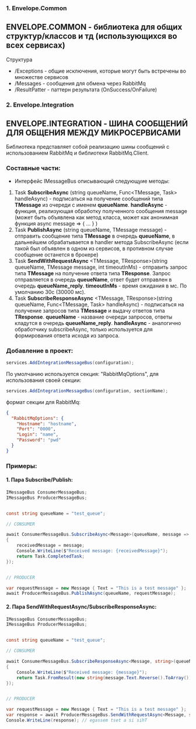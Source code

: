 ### 1. Envelope.Common

## ENVELOPE.COMMON  - библиотека для общих структур/классов и тд (использующихся во всех сервисах)

Структура

- /Exceptions - общие исключения, которые могут быть встречены во множестве сервисов
- /Messages - сообщения для обмена через RabbitMq
- /ResultPatter - паттерн результата (OnSuccess/OnFailure)




### 2. Envelope.Integration

## ENVELOPE.INTEGRATION - ШИНА СООБЩЕНИЙ ДЛЯ ОБЩЕНИЯ МЕЖДУ МИКРОСЕРВИСАМИ

Библиотека представляет собой реализацию шины сообщений с использованием RabbitMq и библиотеки RabbitMq.Client.

### Составные части:

- Интерфейс IMessageBus описывающий следующуие методы:
1. Task <b>SubscribeAsync</b> <TMessage>(string queueName,
     Func<TMessage, Task> handleAsync) - подписаться на получение сообщений типа <b>TMessage</b> из очереди с именем <b>queueName</b>. <b>handleAsync</b> - функция, реализующая обработку полученного сообщения message (может быть объявлена как метод класса, может как анонимная функция async message => { ... } )
2. Task <b>PublishAsync</b> <TMessage>(string queueName,
   TMessage message) - отправить сообщение типа <b>TMessage</b> в очередь <b>queueName</b>, в дальнейшем обрабатывается в handler метода SubscribeAsync (если такой был объявлен в одном из сервисов, в противном случае сообщение останется в брокере)
3. Task<TResponse> <b>SendWithRequestAsync</b> <TMessage, TResponse>(string queueName,
   TMessage message,
   int timeoutInMs) - отправить запрос типа <b>TMessage</b> на получение ответа типа <b>TResponse</b>. Запрос отправляется в очередь <b>queueName</b>, ответ будет отправлен в очередь <b>queueName_reply</b>. <b>timeoutInMs</b> - время ожидания в мс. По умолчанию 30с (30000 мс).
4. Task <b>SubscribeResponseAsync</b> <TMessage, TResponse>(string queueName, Func<TMessage, Task<TResponse>> handleAsync) - подписаться на получение запросов типа <b>TMessage</b> и выдачу ответов типа <b>TResponse</b>. <b>queueName</b> - название очереди запросов, ответы кладутся 
в очередь <b>queueName_reply</b>. <b>handleAsync</b> - аналогично обработчику subscribeAsync, только используется для формирования ответа исходя из запроса.

### Добавление в проект:

```csharp
services.AddIntegrationMessageBus(configuration);
```

По умолчанию используется секция: "RabbitMqOptions", для использования своей секции:
```csharp
services.AddIntegrationMessageBus(configuration, sectionName);
```

формат секции для RabbitMq:
```json
{
  "RabbitMqOptions": {
    "Hostname": "hostname",
    "Port": "0000",
    "Login": "name",
    "Password": "pwd"
  }
}
```

### Примеры:

#### 1. Пара Subscribe/Publish:

```csharp
IMessageBus ConsumerMessageBus;
IMessageBus ProducerMessageBus;


const string queueName = "test_queue";

// CONSUMER

await ConsumerMessageBus.SubscribeAsync<Message>(queueName, message =>
{
    receivedMessage = message;
    Console.WriteLine($"Received message: {receivedMessage}");
    return Task.CompletedTask;
});


// PRODUCER

var requestMessage = new Message { Text = "This is a test message" };
await ProducerMessageBus.PublishAsync(queueName, requestMessage);
```

#### 2. Пара SendWithRequestAsync/SubscribeResponseAsync:

```csharp
IMessageBus ConsumerMessageBus;
IMessageBus ProducerMessageBus;


const string queueName = "test_queue";

// CONSUMER

await ConsumerMessageBus.SubscribeResponseAsync<Message, string>(queueName, message =>
{
    Console.WriteLine($"Received message: {message}");
    return Task.FromResult(new string(message.Text.Reverse().ToArray()));
});


// PRODUCER

var requestMessage = new Message { Text = "This is a test message" };
var response = await ProducerMessageBus.SendWithRequestAsync<Message, string>(queueName, requestMessage);
Console.WriteLine(response); // egassem tset a si sihT
```
